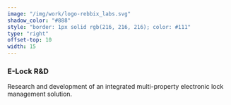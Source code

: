 ```yaml
---
image: "/img/work/logo-rebbix_labs.svg"
shadow_color: "#888"
style: "border: 1px solid rgb(216, 216, 216); color: #111"
type: "right"
offset-top: 10
width: 15
---
```

### E-Lock R&D
Research and development of an integrated multi-property electronic lock management solution.
